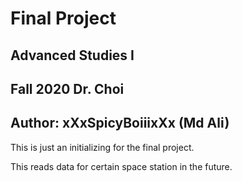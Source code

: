 # Final Project
## Advanced Studies I
## Fall 2020 Dr. Choi

## Author: xXxSpicyBoiiixXx (Md Ali)

This is just an initializing for the final project.

This reads data for certain space station in the future.
